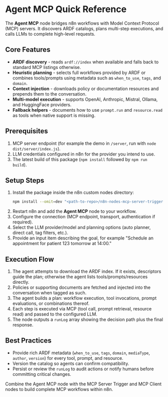 ﻿# Agent MCP Quick Reference

The **Agent MCP** node bridges n8n workflows with Model Context Protocol (MCP) servers. It discovers ARDF catalogs, plans multi-step executions, and calls LLMs to complete high-level requests.

## Core Features

- **ARDF discovery** - reads `ardf://index` when available and falls back to standard MCP listings otherwise.
- **Heuristic planning** - selects full workflows provided by ARDF or combines tools/prompts using metadata such as `when_to_use`, `tags`, and `domain`.
- **Context injection** - downloads policy or documentation resources and prepends them to the conversation.
- **Multi-model execution** - supports OpenAI, Anthropic, Mistral, Ollama, and HuggingFace providers.
- **Fallback helpers** - documents how to use `prompt.run` and `resource.read` as tools when native support is missing.

## Prerequisites

1. MCP server endpoint (for example the demo in `/server`, run with `node dist/server/index.js`).
2. LLM credentials configured in n8n for the provider you intend to use.
3. The latest build of this package (`npm install` followed by `npm run build`).

## Setup Steps

1. Install the package inside the n8n custom nodes directory:
   ```bash
   npm install --omit=dev "<path-to-repo>/n8n-nodes-mcp-server-trigger-0.1.0.tgz"
   ```
2. Restart n8n and add the **Agent MCP** node to your workflow.
3. Configure the connection (MCP endpoint, transport, authentication if required).
4. Select the LLM provider/model and planning options (auto planner, direct call, tag filters, etc.).
5. Provide an input item describing the goal, for example "Schedule an appointment for patient 123 tomorrow at 14:00."

## Execution Flow

1. The agent attempts to download the ARDF index. If it exists, descriptors guide the plan; otherwise the agent lists tools/prompts/resources directly.
2. Policies or supporting documents are fetched and injected into the conversation when tagged as such.
3. The agent builds a plan: workflow execution, tool invocations, prompt evaluations, or combinations thereof.
4. Each step is executed via MCP (tool call, prompt retrieval, resource read) and passed to the configured LLM.
5. The node outputs a `runLog` array showing the decision path plus the final response.

## Best Practices

- Provide rich ARDF metadata (`when_to_use`, `tags`, `domain`, `mediaType`, `author`, `version`) for every tool, prompt, and resource.
- Version the catalog so agents can confirm compatibility.
- Persist or review the `runLog` to audit actions or notify humans before committing critical changes.

Combine the Agent MCP node with the MCP Server Trigger and MCP Client nodes to build complete MCP workflows within n8n.
